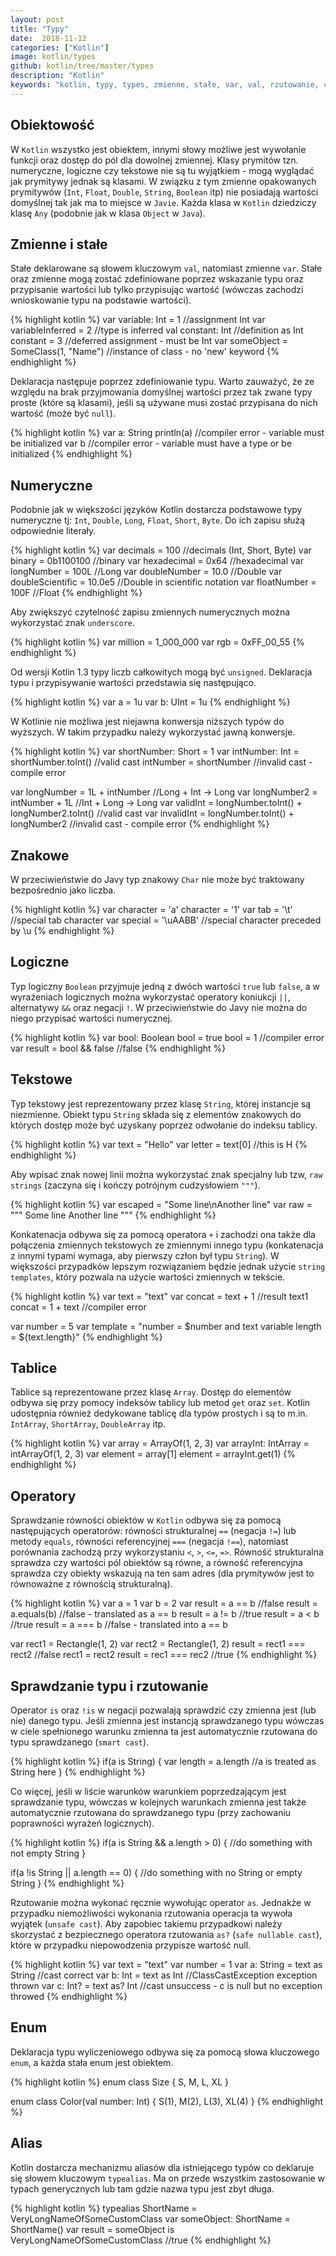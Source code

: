```yaml
---
layout: post
title: "Typy"
date:  2018-11-12
categories: ["Kotlin"]
image: kotlin/types
github: kotlin/tree/master/types
description: "Kotlin"
keywords: "kotlin, typy, types, zmienne, stałe, var, val, rzutowanie, cast, operatory, operators, enum, alias, android, programowanie, programming"
---
```


## Obiektowość
W `Kotlin` wszystko jest obiektem, innymi słowy możliwe jest wywołanie funkcji oraz dostęp do pól dla dowolnej zmiennej. Klasy prymitów tzn. numeryczne, logiczne czy tekstowe nie są tu wyjątkiem - mogą wyglądać jak prymitywy jednak są klasami. W związku z tym zmienne opakowanych prymitywów (`Int`, `Float`, `Double`, `String`, `Boolean` itp) nie posiadają wartości domyślnej tak jak ma to miejsce w `Javie`. Każda klasa w `Kotlin` dziedziczy klasę `Any` (podobnie jak w klasa `Object` w `Java`).

## Zmienne i stałe
Stałe deklarowane są słowem kluczowym `val`, natomiast zmienne `var`. Stałe oraz zmienne mogą zostać zdefiniowane poprzez wskazanie typu oraz przypisanie wartości lub tylko przypisując wartość (wówczas zachodzi wnioskowanie typu na podstawie wartości). 

{% highlight kotlin %}
var variable: Int = 1 //assignment Int
var variableInferred = 2 //type is inferred
val constant: Int //definition as Int
constant = 3 //deferred assignment - must be Int
var someObject = SomeClass(1, "Name") //instance of class - no 'new' keyword
{% endhighlight %}

Deklaracja następuje poprzez zdefiniowanie typu. Warto zauważyć, że ze względu na brak przyjmowania domyślnej wartości przez tak zwane typy proste (które są klasami), jeśli są używane musi zostać przypisana do nich wartość (może być `null`).

{% highlight kotlin %}
var a: String
println(a) //compiler error - variable must be initialized
var b //compiler error - variable must have a type or be initialized
{% endhighlight %}

## Numeryczne
Podobnie jak w większości języków Kotlin dostarcza podstawowe typy numeryczne tj: `Int`, `Double`, `Long`, `Float`, `Short`, `Byte`. Do ich zapisu służą odpowiednie literały.

{% highlight kotlin %}
var decimals = 100 //decimals (Int, Short, Byte)
var binary = 0b1100100 //binary
var hexadecimal = 0x64 //hexadecimal
var longNumber = 100L //Long
var doubleNumber = 10.0 //Double
var doubleScientific = 10.0e5 //Double in scientific notation
var floatNumber = 100F //Float
{% endhighlight %}

Aby zwiększyć czytelność zapisu zmiennych numerycznych można wykorzystać znak `underscore`.

{% highlight kotlin %}
var million = 1_000_000
var rgb = 0xFF_00_55
{% endhighlight %}

Od wersji Kotlin 1.3 typy liczb całkowitych mogą być `unsigned`. Deklaracja typu i przypisywanie wartości przedstawia się następująco.

{% highlight kotlin %}
var a = 1u
var b: UInt = 1u
{% endhighlight %}

W Kotlinie nie możliwa jest niejawna konwersja niższych typów do wyższych. W takim przypadku należy wykorzystać jawną konwersje.

{% highlight kotlin %}
var shortNumber: Short = 1
var intNumber: Int = shortNumber.toInt() //valid cast
intNumber = shortNumber //invalid cast - compile error

var longNumber = 1L + intNumber //Long + Int -> Long
var longNumber2 = intNumber + 1L //Int + Long -> Long
var validInt = longNumber.toInt() + longNumber2.toInt() //valid cast
var invalidInt = longNumber.toInt() + longNumber2 //invalid cast - compile error
{% endhighlight %}

## Znakowe
W przeciwieństwie do Javy typ znakowy `Char` nie może być traktowany bezpośrednio jako liczba.

{% highlight kotlin %}
var character = 'a'
character = '1'
var tab = '\t' //special tab character
var special = '\uAABB' //special character preceded by \u
{% endhighlight %}

## Logiczne
Typ logiczny `Boolean` przyjmuje jedną z dwóch wartości `true` lub `false`, a w wyrażeniach logicznych można wykorzystać operatory koniukcji `||`, alternatywy `&&` oraz negacji `!`. W przeciwieństwie do Javy nie można do niego przypisać wartości numerycznej.

{% highlight kotlin %}
var bool: Boolean
bool = true
bool = 1 //compiler error
var result = bool && false //false
{% endhighlight %}

## Tekstowe
Typ tekstowy jest reprezentowany przez klasę `String`, której instancje są niezmienne. Obiekt typu `String` składa się z elementów znakowych do których dostęp może być uzyskany poprzez odwołanie do indeksu tablicy. 

{% highlight kotlin %}
var text = "Hello"
var letter = text[0] //this is H
{% endhighlight %}

Aby wpisać znak nowej linii można wykorzystać znak specjalny lub tzw, `raw strings` (zaczyna się i kończy potrójnym cudzysłowiem `"""`).

{% highlight kotlin %}
var escaped = "Some line\nAnother line"
var raw = """
    Some line
    Another line
"""
{% endhighlight %}

Konkatenacja odbywa się za pomocą operatora `+` i zachodzi ona także dla połączenia zmiennych tekstowych ze zmiennymi innego typu (konkatenacja z innymi typami wymaga, aby pierwszy człon był typu `String`). W większości przypadków lepszym rozwiązaniem będzie jednak użycie `string templates`, który pozwala na użycie wartości zmiennych w tekście.

{% highlight kotlin %}
var text = "text"
var concat = text + 1 //result text1
concat = 1 + text //compiler error

var number = 5
var template = "number = $number and text variable length = ${text.length}"
{% endhighlight %}

## Tablice
Tablice są reprezentowane przez klasę `Array`. Dostęp do elementów odbywa się przy pomocy indeksów tablicy lub metod `get` oraz `set`. Kotlin udostępnia również dedykowane tablicę dla typów prostych i są to m.in. `IntArray`, `ShortArray`, `DoubleArray` itp.

{% highlight kotlin %}
var array = ArrayOf(1, 2, 3)
var arrayInt: IntArray = intArrayOf(1, 2, 3)
var element = array[1]
element = arrayInt.get(1)
{% endhighlight %}

## Operatory
Sprawdzanie równości obiektów w `Kotlin` odbywa się za pomocą następujących operatorów: równości strukturalnej `==` (negacja `!=`) lub metody `equals`, równości referencyjnej `===` (negacja `!==`), natomiast porównania zachodzą przy wykorzystaniu `<`, `>`, `<=`, `=>`. Równość strukturalna sprawdza czy wartości pól obiektów są równe, a równość referencyjna sprawdza czy obiekty wskazują na ten sam adres (dla prymitywów jest to równoważne z równością strukturalną).

{% highlight kotlin %}
var a = 1
var b = 2
var result = a == b //false
result = a.equals(b) //false - translated as a == b
result = a != b //true
result = a < b //true
result = a === b //false - translated into a == b

var rect1 = Rectangle(1, 2)
var rect2 = Rectangle(1, 2)
result = rect1 === rect2 //false
rect1 = rect2
result = rec1 === rec2 //true
{% endhighlight %}

## Sprawdzanie typu i rzutowanie
Operator `is` oraz `!is` w negacji pozwalają sprawdzić czy zmienna jest (lub nie) danego typu. Jeśli zmienna jest instancją sprawdzanego typu wówczas w ciele spełnionego warunku zmienna ta jest automatycznie rzutowana do typu sprawdzanego (`smart cast`).

{% highlight kotlin %}
if(a is String) {
    var length = a.length //a is treated as String here
}
{% endhighlight %}

Co więcej, jeśli w liście warunków warunkiem poprzedzającym jest sprawdzanie typu, wówczas w kolejnych warunkach zmienna jest także automatycznie rzutowana do sprawdzanego typu (przy zachowaniu poprawności wyrażeń logicznych).

{% highlight kotlin %}
if(a is String && a.length > 0) { 
    //do something with not empty String
}

if(a !is String || a.length == 0) {
    //do something with no String or empty String
}
{% endhighlight %}

Rzutowanie można wykonać ręcznie wywołując operator `as`. Jednakże w przypadku niemożliwości wykonania rzutowania operacja ta wywoła wyjątek (`unsafe cast`). Aby zapobiec takiemu przypadkowi należy skorzystać z bezpiecznego operatora rzutowania `as?` (`safe nullable cast`), które w przypadku niepowodzenia przypisze wartość null.

{% highlight kotlin %}
var text = "text"
var number = 1
var a: String = text as String //cast correct
var b: Int = text as Int //ClassCastException exception thrown
var c: Int? = text as? Int //cast unsuccess - c is null but no exception throwed
{% endhighlight %}

## Enum
Deklaracja typu wyliczeniowego odbywa się za pomocą słowa kluczowego `enum`, a każda stała enum jest obiektem.

{% highlight kotlin %}
enum class Size {
    S, M, L, XL
}

enum class Color(val number: Int) {
    S(1), M(2), L(3), XL(4)
}
{% endhighlight %}

## Alias
Kotlin dostarcza mechanizmu aliasów dla istniejącego typów co deklaruje się słowem kluczowym `typealias`. Ma on przede wszystkim zastosowanie w typach generycznych lub tam gdzie nazwa typu jest zbyt długa.

{% highlight kotlin %}
typealias ShortName = VeryLongNameOfSomeCustomClass
var someObject: ShortName = ShortName()
var result = someObject is VeryLongNameOfSomeCustomClass //true
{% endhighlight %}
